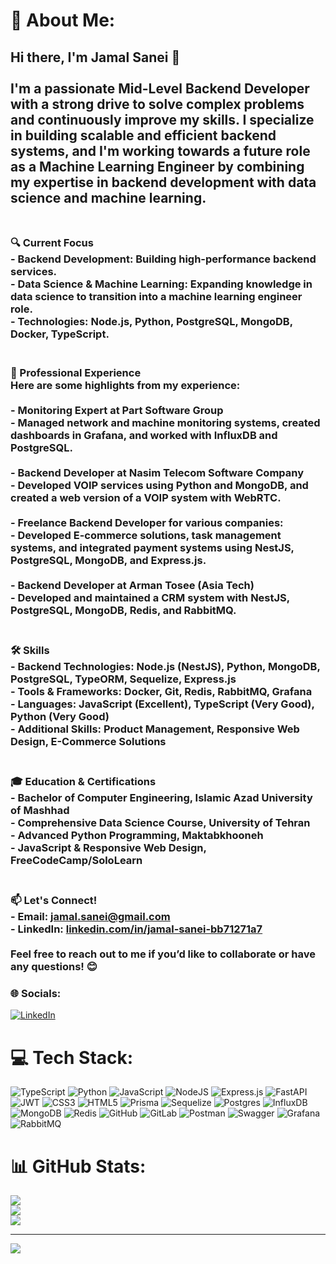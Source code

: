 # 💫 About Me:
 ## Hi there, I'm **Jamal Sanei** 👋<br><br>I'm a passionate **Mid-Level Backend Developer** with a strong drive to solve complex problems and continuously improve my skills. I specialize in building scalable and efficient backend systems, and I'm working towards a future role as a **Machine Learning Engineer** by combining my expertise in backend development with data science and machine learning.<br><br>
 
 ### 🔍 Current Focus<br>- **Backend Development**: Building high-performance backend services.<br>- **Data Science & Machine Learning**: Expanding knowledge in data science to transition into a machine learning engineer role.<br>- **Technologies**: Node.js, Python, PostgreSQL, MongoDB, Docker, TypeScript.<br><br>
 
 ### 💼 Professional Experience<br>Here are some highlights from my experience:<br><br>- **Monitoring Expert** at Part Software Group<br>  - Managed network and machine monitoring systems, created dashboards in **Grafana**, and worked with **InfluxDB** and **PostgreSQL**.<br>  <br>- **Backend Developer** at Nasim Telecom Software Company<br>  - Developed VOIP services using **Python** and **MongoDB**, and created a web version of a VOIP system with **WebRTC**.<br>  <br>- **Freelance Backend Developer** for various companies:<br>  - Developed **E-commerce** solutions, **task management** systems, and integrated **payment systems** using **NestJS**, **PostgreSQL**, **MongoDB**, and **Express.js**.<br><br>- **Backend Developer** at **Arman Tosee (Asia Tech)**<br>  - Developed and maintained a **CRM system** with **NestJS**, **PostgreSQL**, **MongoDB**, **Redis**, and **RabbitMQ**.<br><br>
 
 ### 🛠️ Skills<br>- **Backend Technologies**: Node.js (NestJS), Python, MongoDB, PostgreSQL, TypeORM, Sequelize, Express.js<br>- **Tools & Frameworks**: Docker, Git, Redis, RabbitMQ, Grafana<br>- **Languages**: JavaScript (Excellent), TypeScript (Very Good), Python (Very Good)<br>- **Additional Skills**: Product Management, Responsive Web Design, E-Commerce Solutions<br><br>
 
 ### 🎓 Education & Certifications<br>- **Bachelor of Computer Engineering**, Islamic Azad University of Mashhad<br>- **Comprehensive Data Science Course**, University of Tehran<br>- **Advanced Python Programming**, Maktabkhooneh<br>- **JavaScript & Responsive Web Design**, FreeCodeCamp/SoloLearn<br><br>
 
 ### 📫 Let's Connect!<br>- **Email**: [jamal.sanei@gmail.com](mailto:jamal.sanei@gmail.com)<br>- **LinkedIn**: [linkedin.com/in/jamal-sanei-bb71271a7](https://www.linkedin.com/in/jamal-sanei-bb71271a7)<br><br>Feel free to reach out to me if you’d like to collaborate or have any questions! 😊<br>


### 🌐 Socials:
[![LinkedIn](https://img.shields.io/badge/LinkedIn-%230077B5.svg?logo=linkedin&logoColor=white)](https://linkedin.com/in/linkedin.com/in/jamal-sanei-bb71271a7) 

# 💻 Tech Stack:
![TypeScript](https://img.shields.io/badge/typescript-%23007ACC.svg?style=for-the-badge&logo=typescript&logoColor=white) ![Python](https://img.shields.io/badge/python-3670A0?style=for-the-badge&logo=python&logoColor=ffdd54) ![JavaScript](https://img.shields.io/badge/javascript-%23323330.svg?style=for-the-badge&logo=javascript&logoColor=%23F7DF1E) ![NodeJS](https://img.shields.io/badge/node.js-6DA55F?style=for-the-badge&logo=node.js&logoColor=white) ![Express.js](https://img.shields.io/badge/express.js-%23404d59.svg?style=for-the-badge&logo=express&logoColor=%2361DAFB) ![FastAPI](https://img.shields.io/badge/FastAPI-005571?style=for-the-badge&logo=fastapi) ![JWT](https://img.shields.io/badge/JWT-black?style=for-the-badge&logo=JSON%20web%20tokens) ![CSS3](https://img.shields.io/badge/css3-%231572B6.svg?style=for-the-badge&logo=css3&logoColor=white) ![HTML5](https://img.shields.io/badge/html5-%23E34F26.svg?style=for-the-badge&logo=html5&logoColor=white) ![Prisma](https://img.shields.io/badge/Prisma-3982CE?style=for-the-badge&logo=Prisma&logoColor=white) ![Sequelize](https://img.shields.io/badge/Sequelize-52B0E7?style=for-the-badge&logo=Sequelize&logoColor=white) ![Postgres](https://img.shields.io/badge/postgres-%23316192.svg?style=for-the-badge&logo=postgresql&logoColor=white) ![InfluxDB](https://img.shields.io/badge/InfluxDB-22ADF6?style=for-the-badge&logo=InfluxDB&logoColor=white) ![MongoDB](https://img.shields.io/badge/MongoDB-%234ea94b.svg?style=for-the-badge&logo=mongodb&logoColor=white) ![Redis](https://img.shields.io/badge/redis-%23DD0031.svg?style=for-the-badge&logo=redis&logoColor=white) ![GitHub](https://img.shields.io/badge/github-%23121011.svg?style=for-the-badge&logo=github&logoColor=white) ![GitLab](https://img.shields.io/badge/gitlab-%23181717.svg?style=for-the-badge&logo=gitlab&logoColor=white) ![Postman](https://img.shields.io/badge/Postman-FF6C37?style=for-the-badge&logo=postman&logoColor=white) ![Swagger](https://img.shields.io/badge/-Swagger-%23Clojure?style=for-the-badge&logo=swagger&logoColor=white) ![Grafana](https://img.shields.io/badge/grafana-%23F46800.svg?style=for-the-badge&logo=grafana&logoColor=white) ![RabbitMQ](https://img.shields.io/badge/rabbitmq-FF6600?style=for-the-badge&logo=rabbitmq&logoColor=white)
# 📊 GitHub Stats:
![](https://github-readme-stats.vercel.app/api?username=JamalSanei&theme=dark&hide_border=false&include_all_commits=false&count_private=false)<br/>
![](https://github-readme-streak-stats.herokuapp.com/?user=JamalSanei&theme=dark&hide_border=false)<br/>
![](https://github-readme-stats.vercel.app/api/top-langs/?username=JamalSanei&theme=dark&hide_border=false&include_all_commits=false&count_private=false&layout=compact)

---
[![](https://visitcount.itsvg.in/api?id=JamalSanei&icon=0&color=0)](https://visitcount.itsvg.in)

<!-- Proudly created with GPRM ( https://gprm.itsvg.in ) -->
